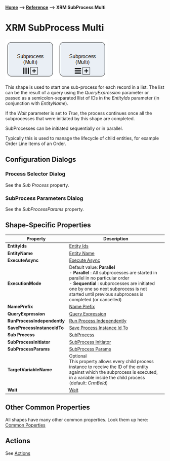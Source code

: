 __[Home](/) --> [Reference](/ref) --> XRM SubProcess Multi__

# XRM SubProcess Multi

![XRM SubProcess Multi](media/XRMSubProcessMulti.png)

This shape is used to start one sub-process for each record in a list. The list
can be the result of a query using the *QueryExpression* parameter or passed as
a semicolon-separated llist of IDs in the *EntityIds* parameter (in conjunction
with *EntityName*).

If the *Wait* parameter is set to *True*, the process continues once all the
subprocesses that were initiated by this shape are completed.

SubProcesses can be initiated sequentially or in parallel.

Typically this is used to manage the lifecycle of child entities, for example
Order Line Items of an Order.

## Configuration Dialogs

### Process Selector Dialog

See the *Sub Process* property.

### SubProcess Parameters Dialog

See the *SubProcessParams* property.

## Shape-Specific Properties

| Property | Description |
| -------- | ----------- |
| **EntityIds**               | [Entity Ids](common/EntityIds.md)               |
| **EntityName**              | [Entity Name](common/EntityName.md)              |
| __ExecuteAsync__            | [Execute Async](common/ExecuteAsync.md) |
| **ExecutionMode**           | Default value: **Parallel**<br />- **Parallel** : All subprocesses are started in parallel in no particular order<br />- **Sequential** : subprocesses are initiated one by one so next subprocess is not started until previous subprocess is completed (or cancelled)|
| **NamePrefix**              | [Name Prefix](common/NamePrefix.md)              |
| **QueryExpression**         | [Query Expression](common/QueryExpression.md)         |
| **RunProcessIndependently** | [Run Process Independently](common/RunProcessIndependently.md) |
| **SaveProcessInstanceIdTo** | [Save Process Instance Id To](common/SaveProcessInstanceIdTo.md) |
| **Sub Process**             | [SubProcess](common/SubProcess.md)             |
| **SubProcessInitiator**     | [SubProcess Initiator](common/SubProcessInitiator.md)     |
| **SubProcessParams**        | [SubProcess Params](common/SubProcessParams.md)        |
| **TargetVariableName**      | Optional<br>This property allows every child process instance to receive the ID of the entity against which the subprocess is executed, in a variable inside the child process (default: *CrmBeId*) |
| **Wait**                    | [Wait](common/Wait.md)                    |


## Other Common Properties
All shapes have many other common properties. Look them up here: [Common Poperties](common/README.md)

## Actions
See [Actions](common/Actions.md)
